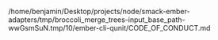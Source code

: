/home/benjamin/Desktop/projects/node/smack-ember-adapters/tmp/broccoli_merge_trees-input_base_path-wwGsmSuN.tmp/10/ember-cli-qunit/CODE_OF_CONDUCT.md
